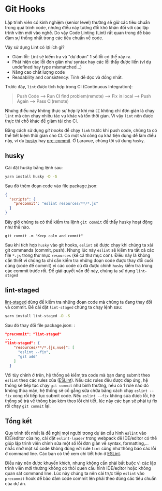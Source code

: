 # Git Hooks
Lập trình viên có kinh nghiệm (senior level) thường sẽ giữ các tiêu chuẩn trong quá trình code, nhưng điều này tương đối khó khăn đối với các lập trình viên mới vào nghề. Do vậy Code Linting (Lint) rất quan trong để bảo đảm sự thống nhất trong các tiêu chuẩn về code.

Vậy sử dụng Lint có lợi ích gì?
- Giảm lỗi: Lint sẽ kiểm tra và "dự đoán" 1 số lỗi có thể xảy ra.
- Phát hiện các lỗi đơn giản như syntax hay các lỗi thấy được liền (ví dụ undefined hay type mismatched...)
- Nâng cao chất lượng code
- Readability and consistency: Tính dễ đọc và đồng nhất.

Trước đây, `lint` được tích hợp trong CI (Continuous Integration):

> Push Code --> Run CI find problem(remote) --> Fix in local --> Push Again --> Pass CI(remote)

Nhưng điều này không thực sự hợp lý khi mà `CI` không chỉ đơn giản là chạy `lint` mà còn chạy nhiều tác vụ khác và tốn thời gian. Vì vậy `lint` nên được thực thi chỗ khác để giảm tải cho CI.

Bằng cách sử dụng *git hooks* để chạy `link` trước khi push code, chúng ta có thể tiết kiệm thời gian cho CI. Có một vài công cụ khá tiện dụng để làm điều này, ví dụ [husky](https://github.com/typicode/husky) hay [pre-commit](https://github.com/observing/pre-commit). Ở Laravue, chúng tôi sử dụng `husky`.

## husky

Cài đặt husky bằng lệnh sau: 
```bash
yarn install husky -D -S
```

Sau đó thêm đoạn code vào file package.json:

```json
{
  "scripts": {
    "precommit": "eslint resources/**/*.js"
  }
}
```

Bây giờ chúng ta có thể kiểm tra lệnh `git commit` để thấy husky hoạt động như thế nào.

```
git commit -m "Keep calm and commit"
```

Sau khi tích hợp `husky` vào git hooks, `eslint` sẽ được chạy khi chúng ta xài git commands (commit, push). Nhưng lúc này `eslint` sẽ kiểm tra tất cả các file `*.js` trong thư mục `resources` (kể cả thư mục con). Điều này là không cần thiết vì chúng ta chỉ cần kiểm tra những đoạn code được thay đổi cuối cùng (code để commit) vì các code cũ đã được chính `husky` kiểm tra trong các commit trước rồi. Để giải quyết vấn đề này, chúng ta sử dụng `lint-staged`

## lint-staged

[lint-staged](https://github.com/okonet/lint-staged) dùng để kiểm tra những đoạn code mà chúng ta đang thay đổi và commit. Để cài đặt `lint-staged` chúng ta chạy lệnh sau:

```bash
yarn install lint-staged -D -S
```

Sau đó thay đổi file package.json: :

```json
"precommit": "lint-staged"
...
"lint-staged": {
    "resources/**/*.{js,vue}": [
      "eslint --fix",
      "git add"
    ]
  }
```

Với tùy chỉnh ở trên, hệ thống sẽ kiểm tra code mà bạn đang submit theo `eslint` theo các rules của ([ESLint](coding-convention.md#javascript-vue-eslint)). Nếu các rules đều được đáp ứng, hệ thống sẽ tiếp tục chạy `git commit` như bình thường, nếu có 1 rule nào đó không thỏa mãn, hệ thống sẽ cố gắng sửa chữa bằng cách chạy `eslint --fix` xong rồi tiếp tục submit code. Nếu `eslint --fix` không sửa được lỗi, hệ thống sẽ trả về thông báo kèm theo lỗi chi tiết, lúc này các bạn sẽ phải tự fix rồi chạy `git commit` lại.

## Tổng kết

Quy trình tốt nhất là đề nghị mọi người trong dự án cấu hình `eslint` vào IDE/editor của họ, cài đặt `eslint-loader` trong webpack để IDE/editor có thể giúp lập trình viên chỉnh sửa một số lỗi đơn giản về syntax, formatting,... nhắc nhở một số code không đúng với rule `lint` cũng như thông báo các lỗi ở command line. Các bạn có thể xem chi tiết hơn ở [ESLint](coding-convention.md#javascript-vue-eslint).

Điều này nên được khuyến khích, nhưng không cần phải bắt buộc vì các lập trình viên mới thường không có thói quen cấu hình IDE/editor hoặc không quan sát command line. Lúc này chúng ta nên cài trực tiếp `eslint` vào `precommit` hook để bảo đảm code commit lên phải theo đúng các tiêu chuẩn của dự án.
